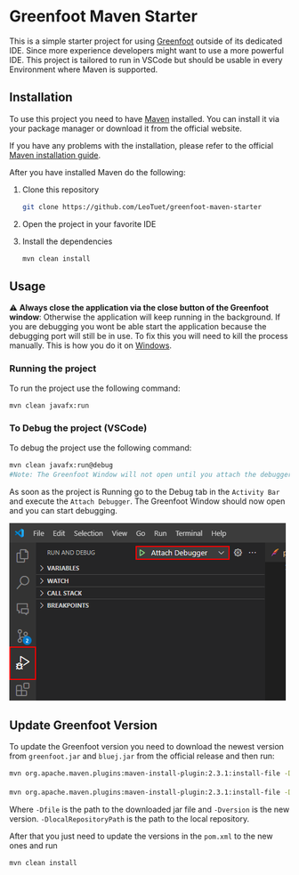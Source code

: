 # Greenfoot Maven Starter

This is a simple starter project for using [Greenfoot](https://greenfoot.org/home) outside of its dedicated IDE. Since more experience developers might want to use a more powerful IDE. This project is tailored to run in VSCode but should be usable in every Environment where Maven is supported.

## Installation

To use this project you need to have [Maven](https://maven.apache.org/) installed. You can install it via your package manager or download it from the official website.

If you have any problems with the installation, please refer to the official [Maven installation guide](https://maven.apache.org/install.html).

After you have installed Maven do the following:

1. Clone this repository

   ```bash
   git clone https://github.com/LeoTuet/greenfoot-maven-starter
   ```

2. Open the project in your favorite IDE

3. Install the dependencies

   ```bash
   mvn clean install
   ```

## Usage

:warning: **Always close the application via the close button of the Greenfoot window**: Otherwise the application will keep running in the background. If you are debugging you wont be able start the application because the debugging port will still be in use. To fix this you will need to kill the process manually. This is how you do it on [Windows](https://stackoverflow.com/a/39633428/19043394).

### Running the project

To run the project use the following command:

```bash
mvn clean javafx:run
```

### To Debug the project (VSCode)

To debug the project use the following command:

```bash
mvn clean javafx:run@debug
#Note: The Greenfoot Window will not open until you attach the debugger
```

As soon as the project is Running go to the Debug tab in the `Activity Bar` and execute the `Attach Debugger`. The Greenfoot Window should now open and you can start debugging.

![Location of Debugger and Script](./assets/debug-tutorial.png)

## Update Greenfoot Version

To update the Greenfoot version you need to download the newest version from `greenfoot.jar` and `bluej.jar` from the official release and then run:

```bash
mvn org.apache.maven.plugins:maven-install-plugin:2.3.1:install-file -Dfile="D:\projects\run-for-it\greenfoot.jar" -DgroupId="libs.org.greenfoot" -DartifactId="greenfoot" -Dversion="3.8.2" -Dpackaging="jar" -DlocalRepositoryPath="D:\projects\run-for-it" -DgeneratePom=true

mvn org.apache.maven.plugins:maven-install-plugin:2.3.1:install-file -Dfile="D:\projects\run-for-it\bluej.jar" -DgroupId="libs.org.bluej" -DartifactId="bluej" -Dversion="3.8.2" -Dpackaging="jar" -DlocalRepositoryPath="D:\projects\run-for-it" -DgeneratePom=true
```

Where `-Dfile` is the path to the downloaded jar file and `-Dversion` is the new version. `-DlocalRepositoryPath` is the path to the local repository.

After that you just need to update the versions in the `pom.xml` to the new ones and run

```bash
mvn clean install
```
